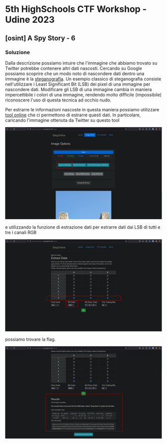 # 5th HighSchools CTF Workshop - Udine 2023

## [osint] A Spy Story - 6

### Soluzione

Dalla descrizione possiamo intuire che l'immagine che abbiamo trovato su Twitter potrebbe contenere altri dati nascosti. Cercando su Google possiamo scoprire che un modo noto di nascondere dati dentro una immagine è la [steganografia](https://it.wikipedia.org/wiki/Steganografia). Un esempio classico di steganografia consiste nell'utilizzare i Least Significant Bit (LSB) dei pixel di una immagine per nascondere dati. Modificare gli LSB di una immagine cambia in maniera impercettibile i colori di una immagine, rendendo molto difficile (impossibile) riconoscere l'uso di questa tecnica ad occhio nudo.

Per estrarre le informazioni nascoste in questa maniera possiamo utilizzare [tool online](https://stegonline.georgeom.net) che ci permettono di estrarre questi dati.
In particolare, caricando l'immagine ottenuta da Twitter su questo tool

![screenshot](./writeup/stegonline_1.png)

e utilizzando la funzione di estrazione dati per estrarre dati dai LSB di tutti e tre i canali RGB

![screenshot](./writeup/stegonline_2.png)

possiamo trovare la flag.

![screenshot](./writeup/stegonline_3.png)
